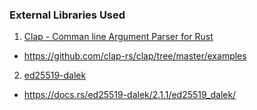 ### External Libraries Used

1. [Clap - Comman line Argument Parser for Rust](https://docs.rs/clap/)
  - https://github.com/clap-rs/clap/tree/master/examples
2. [ed25519-dalek](https://crates.io/crates/ed25519-dalek)
  - https://docs.rs/ed25519-dalek/2.1.1/ed25519_dalek/
